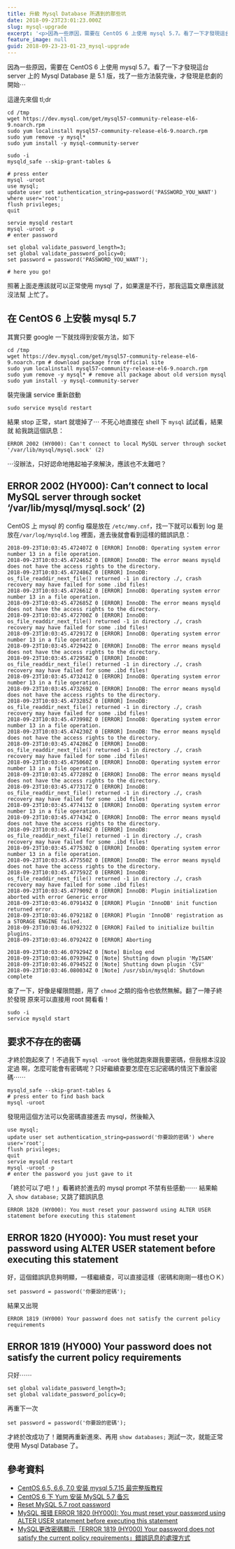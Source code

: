 ```yaml
---
title: 升級 Mysql Database 所遇到的那些坑
date: 2018-09-23T23:01:23.000Z
slug: mysql-upgrade
excerpt: '<p>因為一些原因，需要在 CentOS 6 上使用 mysql 5.7。看了一下才發現這台 server 上的 M&#8230;</p> '
feature_image: null
guid: 2018-09-23-23-01-23_mysql-upgrade
---
```

因為一些原因，需要在 CentOS 6 上使用 mysql 5.7。看了一下才發現這台 server 上的 Mysql Database 是 5.1 版，找了一些方法裝完後，才發現是悲劇的開始⋯

這邊先來個 tl;dr

```shell
cd /tmp
wget https://dev.mysql.com/get/mysql57-community-release-el6-9.noarch.rpm
sudo yum localinstall mysql57-community-release-el6-9.noarch.rpm
sudo yum remove -y mysql*
sudo yum install -y mysql-community-server

sudo -i
mysqld_safe --skip-grant-tables &

# press enter
mysql -uroot
use mysql;
update user set authentication_string=password('PASSWORD_YOU_WANT') where user='root';
flush privileges;
quit

servie mysqld restart
mysql -uroot -p
# enter password

set global validate_password_length=3;
set global validate_password_policy=0;
set password = password('PASSWORD_YOU_WANT');

# here you go!
```

照著上面走應該就可以正常使用 mysql 了，如果還是不行，那我這篇文章應該就沒法幫 上忙了。

在 CentOS 6 上安裝 mysql 5.7
------------------------

其實只要 google 一下就找得到安裝方法，如下

    cd /tmp
    wget https://dev.mysql.com/get/mysql57-community-release-el6-9.noarch.rpm # download package from official site
    sudo yum localinstall mysql57-community-release-el6-9.noarch.rpm
    sudo yum remove -y mysql* # remove all package about old version mysql
    sudo yum install -y mysql-community-server

裝完後讓 service 重新啟動

    sudo service mysqld restart

結果 stop 正常，start 就壞掉了⋯ 不死心地直接在 shell 下 `mysql` 試試看，結果就 給我跳這個訊息：

    ERROR 2002 (HY000): Can't connect to local MySQL server through socket '/var/lib/mysql/mysql.sock' (2)

⋯沒辦法，只好認命地捲起袖子來解決，應該也不太難吧？

ERROR 2002 (HY000): Can’t connect to local MySQL server through socket ‘/var/lib/mysql/mysql.sock’ (2)
------------------------------------------------------------------------------------------------------

CentOS 上 mysql 的 config 檔是放在 `/etc/mmy.cnf`，找一下就可以看到 log 是放在`/var/log/mysqld.log` 裡面，進去後就會看到這樣的錯誤訊息：

    2018-09-23T10:03:45.472407Z 0 [ERROR] InnoDB: Operating system error number 13 in a file operation.
    2018-09-23T10:03:45.472465Z 0 [ERROR] InnoDB: The error means mysqld does not have the access rights to the directory.
    2018-09-23T10:03:45.472486Z 0 [ERROR] InnoDB: os_file_readdir_next_file() returned -1 in directory ./, crash recovery may have failed for some .ibd files!
    2018-09-23T10:03:45.472661Z 0 [ERROR] InnoDB: Operating system error number 13 in a file operation.
    2018-09-23T10:03:45.472685Z 0 [ERROR] InnoDB: The error means mysqld does not have the access rights to the directory.
    2018-09-23T10:03:45.472700Z 0 [ERROR] InnoDB: os_file_readdir_next_file() returned -1 in directory ./, crash recovery may have failed for some .ibd files!
    2018-09-23T10:03:45.472917Z 0 [ERROR] InnoDB: Operating system error number 13 in a file operation.
    2018-09-23T10:03:45.472942Z 0 [ERROR] InnoDB: The error means mysqld does not have the access rights to the directory.
    2018-09-23T10:03:45.472958Z 0 [ERROR] InnoDB: os_file_readdir_next_file() returned -1 in directory ./, crash recovery may have failed for some .ibd files!
    2018-09-23T10:03:45.473241Z 0 [ERROR] InnoDB: Operating system error number 13 in a file operation.
    2018-09-23T10:03:45.473269Z 0 [ERROR] InnoDB: The error means mysqld does not have the access rights to the directory.
    2018-09-23T10:03:45.473285Z 0 [ERROR] InnoDB: os_file_readdir_next_file() returned -1 in directory ./, crash recovery may have failed for some .ibd files!
    2018-09-23T10:03:45.473998Z 0 [ERROR] InnoDB: Operating system error number 13 in a file operation.
    2018-09-23T10:03:45.474230Z 0 [ERROR] InnoDB: The error means mysqld does not have the access rights to the directory.
    2018-09-23T10:03:45.474286Z 0 [ERROR] InnoDB: os_file_readdir_next_file() returned -1 in directory ./, crash recovery may have failed for some .ibd files!
    2018-09-23T10:03:45.475060Z 0 [ERROR] InnoDB: Operating system error number 13 in a file operation.
    2018-09-23T10:03:45.477289Z 0 [ERROR] InnoDB: The error means mysqld does not have the access rights to the directory.
    2018-09-23T10:03:45.477317Z 0 [ERROR] InnoDB: os_file_readdir_next_file() returned -1 in directory ./, crash recovery may have failed for some .ibd files!
    2018-09-23T10:03:45.477413Z 0 [ERROR] InnoDB: Operating system error number 13 in a file operation.
    2018-09-23T10:03:45.477434Z 0 [ERROR] InnoDB: The error means mysqld does not have the access rights to the directory.
    2018-09-23T10:03:45.477449Z 0 [ERROR] InnoDB: os_file_readdir_next_file() returned -1 in directory ./, crash recovery may have failed for some .ibd files!
    2018-09-23T10:03:45.477530Z 0 [ERROR] InnoDB: Operating system error number 13 in a file operation.
    2018-09-23T10:03:45.477550Z 0 [ERROR] InnoDB: The error means mysqld does not have the access rights to the directory.
    2018-09-23T10:03:45.477592Z 0 [ERROR] InnoDB: os_file_readdir_next_file() returned -1 in directory ./, crash recovery may have failed for some .ibd files!
    2018-09-23T10:03:45.477909Z 0 [ERROR] InnoDB: Plugin initialization aborted with error Generic error
    2018-09-23T10:03:46.079143Z 0 [ERROR] Plugin 'InnoDB' init function returned error.
    2018-09-23T10:03:46.079218Z 0 [ERROR] Plugin 'InnoDB' registration as a STORAGE ENGINE failed.
    2018-09-23T10:03:46.079232Z 0 [ERROR] Failed to initialize builtin plugins.
    2018-09-23T10:03:46.079242Z 0 [ERROR] Aborting

    2018-09-23T10:03:46.079294Z 0 [Note] Binlog end
    2018-09-23T10:03:46.079394Z 0 [Note] Shutting down plugin 'MyISAM'
    2018-09-23T10:03:46.079452Z 0 [Note] Shutting down plugin 'CSV'
    2018-09-23T10:03:46.080034Z 0 [Note] /usr/sbin/mysqld: Shutdown complete


查了一下，好像是權限問題，用了 `chmod` 之類的指令也依然無解。翻了一陣子終於發現 原來可以直接用 root 開看看！

    sudo -i
    service mysqld start


要求不存在的密碼
--------

才終於跑起來了！不過我下 `mysql -uroot` 後他就跑來跟我要密碼，但我根本沒設定過 啊，怎麼可能會有密碼呢？只好繼續查要怎麼在忘記密碼的情況下重設密碼⋯⋯

    mysqld_safe --skip-grant-tables &
    # press enter to find bash back
    mysql -uroot


發現用這個方法可以免密碼直接進去 mysql，然後輸入

    use mysql;
    update user set authentication_string=password('你要設的密碼') where user='root';
    flush privileges;
    quit
    servie mysqld restart
    mysql -uroot -p
    # enter the password you just gave to it


「終於可以了吧！」看著終於進去的 mysql prompt 不禁有些感動⋯⋯ 結果輸入 `show database;` 又跳了錯誤訊息

    ERROR 1820 (HY000): You must reset your password using ALTER USER statement before executing this statement


ERROR 1820 (HY000): You must reset your password using ALTER USER statement before executing this statement
-----------------------------------------------------------------------------------------------------------

好，這個錯誤訊息夠明顯，一樣繼續查，可以直接這樣（密碼和剛剛一樣也ＯＫ）

    set password = password('你要設的密碼');


結果又出現

    ERROR 1819 (HY000) Your password does not satisfy the current policy requirements


ERROR 1819 (HY000) Your password does not satisfy the current policy requirements
---------------------------------------------------------------------------------

只好⋯⋯

    set global validate_password_length=3;
    set global validate_password_policy=0;


再重下一次

    set password = password('你要設的密碼');


才終於改成功了！離開再重新進來、再用 `show databases;` 測試一次，就能正常使用 Mysql Database 了。

參考資料
----

*   [CentOS 6.5, 6.6, 7.0 安装 mysql 5.7.15 最完整版教程](https://my.oschina.net/dyyweb/blog/737200)
*   [CentOS 6 下 Yum 安装 MySQL 5.7 备忘](https://qizhanming.com/blog/2016/09/23/centos6-mysql57-yum)
*   [Reset MySQL 5.7 root password](https://www.techandme.se/reset-mysql-5-7-root-password/)
*   [MySQL 报错 ERROR 1820 (HY000): You must reset your password using ALTER USER statement before executing this statement](https://www.jianshu.com/p/53ac2d55b279)
*   [MySQL更改密碼顯示「ERROR 1819 (HY000) Your password does not satisfy the current policy requirements」錯誤訊息的處理方式](https://blog.vvtitan.com/2018/04/mysql%E6%9B%B4%E6%94%B9%E5%AF%86%E7%A2%BC%E9%A1%AF%E7%A4%BA%E3%80%8Cerror-1819-hy000-password-satisfy-current-policy-requirements%E3%80%8D%E9%8C%AF%E8%AA%A4%E8%A8%8A%E6%81%AF%E7%9A%84%E8%99%95/)
